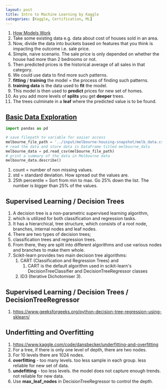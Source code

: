 ```yaml
---
layout: post
title: Intro to Machine Learning by Kaggle 
categories: [Kaggle, Certification, ML] 
---
```


1. [How Models Work](https://www.kaggle.com/code/dansbecker/how-models-work)
1. Take some existing data e.g. data about cost of houses sold in an area. 
1. Now, divide the data into buckets based on features that you think is impacting the outcome i.e. sale price. 
1. Simple, naive scenario. The sale price is only depended on whether the house had more than 2 bedrooms or not. 
1. Then predicted prices is the historical average of all sales in that category. 
1. We could use data to find more such patterns. 
1. **fitting** / **training** the model = the process of finding such patterns. 
1. **training data** is the data used to **fit** the model. 
1. This model is then used to **predict** prices for new set of homes. 
1. As you add more levels of **splits** you get **deeper** trees. 
1. The trees culminate in a **leaf** where the predicted value is to be found. 

## [Basic Data Exploration](https://www.kaggle.com/code/dansbecker/basic-data-exploration)

```python 
import pandas as pd

# save filepath to variable for easier access
melbourne_file_path = '../input/melbourne-housing-snapshot/melb_data.csv'
# read the data and store data in DataFrame titled melbourne_data
melbourne_data = pd.read_csv(melbourne_file_path) 
# print a summary of the data in Melbourne data
melbourne_data.describe()

```

1. count = number of non missing values. 
1. std = standard deviation. How spread out the values are. 
1. 25th percentile = Sort from min to max. Go 25% down the list. The number is bigger than 25% of the values. 

## Supervised Learning / Decision Trees 

1. A decision tree is a non-parametric supervised learning algorithm, 
1. which is utilized for both classification and regression tasks. 
1. It has a hierarchical, tree structure, which consists of a root node, branches, internal nodes and leaf nodes.
1. There are two types of decision trees; 
1. classification trees and regression trees. 
1. From there, they are split into different algorithms and use various nodes and branches to make them whole.
1. Scikit-learn provides two main decision tree algorithms: 
    1. CART (Classification and Regression Trees) and 
        1. CART is the default algorithm used in scikit-learn's DecisionTreeClassifier and DecisionTreeRegressor classes
    1. ID3 (Iterative Dichotomiser 3). 

## Supervised Learning / Decision Trees / DecisionTreeRegressor

1. https://www.geeksforgeeks.org/python-decision-tree-regression-using-sklearn/

## Underfitting and Overfitting 

1. https://www.kaggle.com/code/dansbecker/underfitting-and-overfitting
1. For a tree, if there is only one level of depth, there are two nodes. 
1. For 10 levels there are 1024 nodes. 
1. **overfitting** - too many levels. too less sample in each group. less reliable for new set of data. 
1. **undefitting** - too less levels. the model does not capture enough trends. not reliable for new data. 
1. Use **max_leaf_nodes** in DecisionTreeRegressor to control the depth. 


